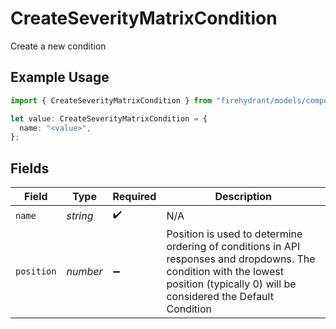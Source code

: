 # CreateSeverityMatrixCondition

Create a new condition

## Example Usage

```typescript
import { CreateSeverityMatrixCondition } from "firehydrant/models/components";

let value: CreateSeverityMatrixCondition = {
  name: "<value>",
};
```

## Fields

| Field                                                                                                                                                                              | Type                                                                                                                                                                               | Required                                                                                                                                                                           | Description                                                                                                                                                                        |
| ---------------------------------------------------------------------------------------------------------------------------------------------------------------------------------- | ---------------------------------------------------------------------------------------------------------------------------------------------------------------------------------- | ---------------------------------------------------------------------------------------------------------------------------------------------------------------------------------- | ---------------------------------------------------------------------------------------------------------------------------------------------------------------------------------- |
| `name`                                                                                                                                                                             | *string*                                                                                                                                                                           | :heavy_check_mark:                                                                                                                                                                 | N/A                                                                                                                                                                                |
| `position`                                                                                                                                                                         | *number*                                                                                                                                                                           | :heavy_minus_sign:                                                                                                                                                                 | Position is used to determine ordering of conditions in API responses and dropdowns. The condition with the lowest position (typically 0) will be considered the Default Condition |